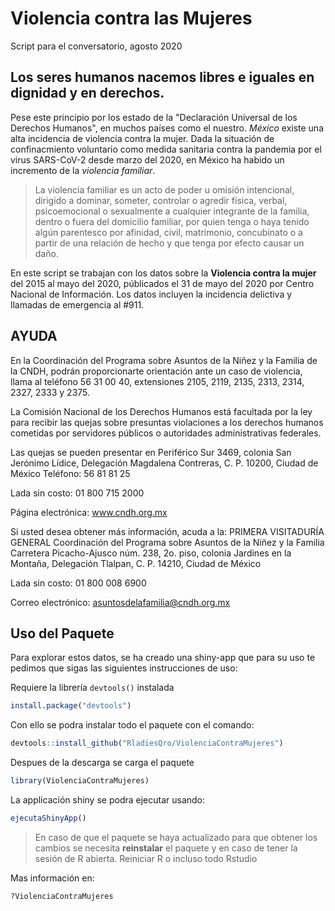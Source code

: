 # Violencia contra las Mujeres
Script para el conversatorio, agosto 2020

## **Los seres humanos nacemos libres e iguales en dignidad y en derechos.**

Pese este principio por los estado de la "Declaración Universal de los Derechos Humanos", en muchos países como el nuestro. *México* existe una alta incidencia de violencia contra la mujer. Dada la situación de confinacmiento voluntario como medida sanitaria contra la pandemia por el virus SARS-CoV-2 desde marzo del 2020, en México ha habido un incremento de la *violencia familiar*. 

> La violencia familiar es un acto de poder u omisión intencional, dirigido a dominar,
> someter, controlar o agredir física, verbal, psicoemocional o sexualmente a cualquier
> integrante de la familia, dentro o fuera del domicilio familiar, por quien tenga o haya
> tenido algún parentesco por afinidad, civil, matrimonio, concubinato o a partir de
> una relación de hecho y que tenga por efecto causar un daño.

En este script se trabajan con los datos sobre la **Violencia contra la mujer** del 2015 al mayo del 2020, públicados el 31 de mayo del 2020 por Centro Nacional de Información. Los datos incluyen la incidencia delictiva y llamadas de emergencia al #911. 

## AYUDA
En la Coordinación del Programa sobre Asuntos de la Niñez y la Familia de la CNDH, podrán proporcionarte orientación ante un caso de violencia, llama al teléfono 56 31 00 40, extensiones 2105, 2119, 2135, 2313, 2314, 2327, 2333 y 2375.

La Comisión Nacional de los Derechos Humanos está facultada por la ley para recibir las quejas sobre presuntas violaciones a los derechos humanos cometidas por servidores públicos o autoridades administrativas federales.

Las quejas se pueden presentar en Periférico Sur 3469, colonia San Jerónimo Lídice, Delegación Magdalena Contreras, C. P. 10200, Ciudad de México
Teléfono:
56 81 81 25

Lada sin costo:
01 800 715 2000

Página electrónica:
www.cndh.org.mx

Si usted desea obtener más información,
acuda a la: PRIMERA VISITADURÍA GENERAL
Coordinación del Programa sobre Asuntos de la Niñez y la Familia
Carretera Picacho-Ajusco núm. 238,
2o. piso, colonia Jardines en la Montaña,
Delegación Tlalpan, C. P. 14210, Ciudad de México

Lada sin costo:
01 800 008 6900

Correo electrónico:
asuntosdelafamilia@cndh.org.mx


## Uso del Paquete
Para explorar estos datos, se ha creado una shiny-app que para su uso te pedimos que sigas las siguientes instrucciones de uso:

Requiere la librería `devtools()` instalada

```r
install.package("devtools")
```

Con ello se podra instalar todo el paquete con el comando:

```r
devtools::install_github("RladiesQro/ViolenciaContraMujeres")
```

Despues de la descarga se carga el paquete

```r
library(ViolenciaContraMujeres)
```

La applicación shiny se podra ejecutar usando:

```r
ejecutaShinyApp()
```

> En caso de que el paquete se haya actualizado para que obtener los cambios se necesita **reinstalar** el paquete y
en caso de tener la sesión de R abierta. Reiniciar R o incluso todo Rstudio

Mas información en:

```r
?ViolenciaContraMujeres
```
